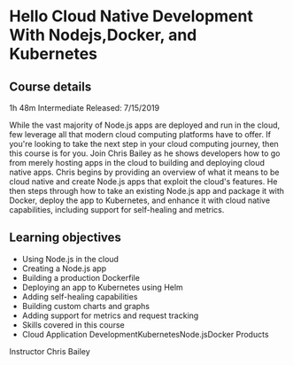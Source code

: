 # Hello Cloud Native Development With Nodejs,Docker, and Kubernetes
## Course details
1h 48m  Intermediate  Released: 7/15/2019

While the vast majority of Node.js apps are deployed and run in the cloud, few leverage all that modern cloud computing platforms have to offer. If you're looking to take the next step in your cloud computing journey, then this course is for you. Join Chris Bailey as he shows developers how to go from merely hosting apps in the cloud to building and deploying cloud native apps. Chris begins by providing an overview of what it means to be cloud native and create Node.js apps that exploit the cloud's features. He then steps through how to take an existing Node.js app and package it with Docker, deploy the app to Kubernetes, and enhance it with cloud native capabilities, including support for self-healing and metrics.

## Learning objectives
- Using Node.js in the cloud
- Creating a Node.js app
- Building a production Dockerfile
- Deploying an app to Kubernetes using Helm
- Adding self-healing capabilities
- Building custom charts and graphs
- Adding support for metrics and request tracking
- Skills covered in this course
- Cloud Application DevelopmentKubernetesNode.jsDocker Products

Instructor
Chris Bailey

